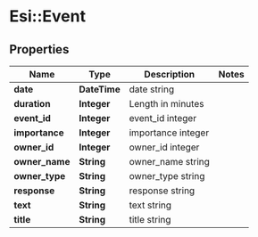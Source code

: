 # Esi::Event

## Properties
Name | Type | Description | Notes
------------ | ------------- | ------------- | -------------
**date** | **DateTime** | date string | 
**duration** | **Integer** | Length in minutes | 
**event_id** | **Integer** | event_id integer | 
**importance** | **Integer** | importance integer | 
**owner_id** | **Integer** | owner_id integer | 
**owner_name** | **String** | owner_name string | 
**owner_type** | **String** | owner_type string | 
**response** | **String** | response string | 
**text** | **String** | text string | 
**title** | **String** | title string | 


